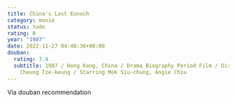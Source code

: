 ```yaml
---
title: China's Last Eunuch
category: movie
status: todo
rating: 0
year: "1987"
date: 2022-11-27 04:40:30+08:00
douban:
  rating: 7.4
  subtitle: 1987 / Hong Kong, China / Drama Biography Period Film / Directed by
    Cheung Tze-keung / Starring Mok Siu-chung, Angie Chiu
---
```


Via douban recommendation

